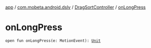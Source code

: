 [app](../../index.md) / [com.mobeta.android.dslv](../index.md) / [DragSortController](index.md) / [onLongPress](.)

# onLongPress

`open fun onLongPress(e: MotionEvent): `[`Unit`](https://kotlinlang.org/api/latest/jvm/stdlib/kotlin/-unit/index.html)